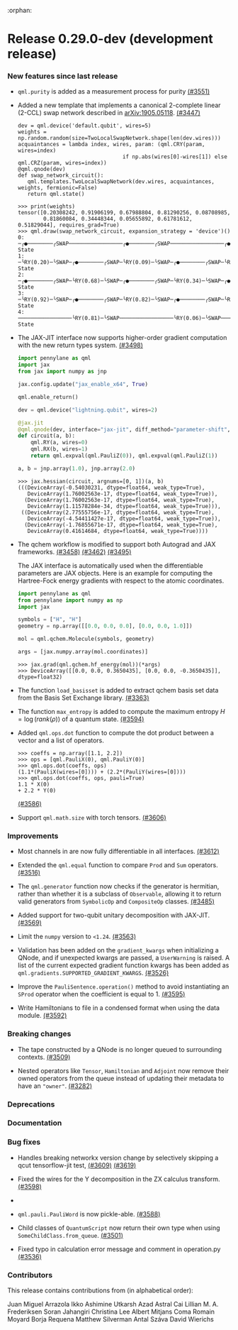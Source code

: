 :orphan:

# Release 0.29.0-dev (development release)

<h3>New features since last release</h3>

* `qml.purity` is added as a measurement process for purity
  [(#3551)](https://github.com/PennyLaneAI/pennylane/pull/3551)

* Added a new template that implements a canonical 2-complete linear (2-CCL) swap network
  described in [arXiv:1905.05118](https://arxiv.org/abs/1905.05118).
  [(#3447)](https://github.com/PennyLaneAI/pennylane/pull/3447)

  ```python3
  dev = qml.device('default.qubit', wires=5)
  weights = np.random.random(size=TwoLocalSwapNetwork.shape(len(dev.wires)))
  acquaintances = lambda index, wires, param: (qml.CRY(param, wires=index)
                                   if np.abs(wires[0]-wires[1]) else qml.CRZ(param, wires=index))
  @qml.qnode(dev)
  def swap_network_circuit():
     qml.templates.TwoLocalSwapNetwork(dev.wires, acquaintances, weights, fermionic=False)
     return qml.state()
  ```

  ```pycon
  >>> print(weights)
  tensor([0.20308242, 0.91906199, 0.67988804, 0.81290256, 0.08708985,
          0.81860084, 0.34448344, 0.05655892, 0.61781612, 0.51829044], requires_grad=True)
  >>> qml.draw(swap_network_circuit, expansion_strategy = 'device')()
  0: ─╭●────────╭SWAP─────────────────╭●────────╭SWAP─────────────────╭●────────╭SWAP─┤  State
  1: ─╰RY(0.20)─╰SWAP─╭●────────╭SWAP─╰RY(0.09)─╰SWAP─╭●────────╭SWAP─╰RY(0.62)─╰SWAP─┤  State
  2: ─╭●────────╭SWAP─╰RY(0.68)─╰SWAP─╭●────────╭SWAP─╰RY(0.34)─╰SWAP─╭●────────╭SWAP─┤  State
  3: ─╰RY(0.92)─╰SWAP─╭●────────╭SWAP─╰RY(0.82)─╰SWAP─╭●────────╭SWAP─╰RY(0.52)─╰SWAP─┤  State
  4: ─────────────────╰RY(0.81)─╰SWAP─────────────────╰RY(0.06)─╰SWAP─────────────────┤  State
  ```

* The JAX-JIT interface now supports higher-order gradient computation with the new return types system.
  [(#3498)](https://github.com/PennyLaneAI/pennylane/pull/3498)

  ```python
  import pennylane as qml
  import jax
  from jax import numpy as jnp
  
  jax.config.update("jax_enable_x64", True)
  
  qml.enable_return()
  
  dev = qml.device("lightning.qubit", wires=2)
  
  @jax.jit
  @qml.qnode(dev, interface="jax-jit", diff_method="parameter-shift", max_diff=2)
  def circuit(a, b):
      qml.RY(a, wires=0)
      qml.RX(b, wires=1)
      return qml.expval(qml.PauliZ(0)), qml.expval(qml.PauliZ(1))
  
  a, b = jnp.array(1.0), jnp.array(2.0)
  ```

  ```pycon
  >>> jax.hessian(circuit, argnums=[0, 1])(a, b)
  (((DeviceArray(-0.54030231, dtype=float64, weak_type=True),
     DeviceArray(1.76002563e-17, dtype=float64, weak_type=True)),
    (DeviceArray(1.76002563e-17, dtype=float64, weak_type=True),
     DeviceArray(1.11578284e-34, dtype=float64, weak_type=True))),
   ((DeviceArray(2.77555756e-17, dtype=float64, weak_type=True),
     DeviceArray(-4.54411427e-17, dtype=float64, weak_type=True)),
    (DeviceArray(-1.76855671e-17, dtype=float64, weak_type=True),
     DeviceArray(0.41614684, dtype=float64, weak_type=True))))
  ```

* The qchem workflow is modified to support both Autograd and JAX frameworks.
  [(#3458)](https://github.com/PennyLaneAI/pennylane/pull/3458)
  [(#3462)](https://github.com/PennyLaneAI/pennylane/pull/3462)
  [(#3495)](https://github.com/PennyLaneAI/pennylane/pull/3495)

  The JAX interface is automatically used when the differentiable parameters are JAX objects. Here
  is an example for computing the Hartree-Fock energy gradients with respect to the atomic
  coordinates.

  ```python
  import pennylane as qml
  from pennylane import numpy as np
  import jax
  
  symbols = ["H", "H"]
  geometry = np.array([[0.0, 0.0, 0.0], [0.0, 0.0, 1.0]])

  mol = qml.qchem.Molecule(symbols, geometry)

  args = [jax.numpy.array(mol.coordinates)]
  ```

  ```pycon
  >>> jax.grad(qml.qchem.hf_energy(mol))(*args)
  >>> DeviceArray([[0.0, 0.0, 0.3650435], [0.0, 0.0, -0.3650435]], dtype=float32)
  ```
  
* The function `load_basisset` is added to extract qchem basis set data from the Basis Set Exchange
  library.
  [(#3363)](https://github.com/PennyLaneAI/pennylane/pull/3363)
  
* The function `max_entropy` is added to compute the maximum entropy $H=\log(rank(\rho))$ of a quantum state.
  [(#3594)](https://github.com/PennyLaneAI/pennylane/pull/3594)

* Added `qml.ops.dot` function to compute the dot product between a vector and a list of operators.

  ```pycon
  >>> coeffs = np.array([1.1, 2.2])
  >>> ops = [qml.PauliX(0), qml.PauliY(0)]
  >>> qml.ops.dot(coeffs, ops)
  (1.1*(PauliX(wires=[0]))) + (2.2*(PauliY(wires=[0])))
  >>> qml.ops.dot(coeffs, ops, pauli=True)
  1.1 * X(0)
  + 2.2 * Y(0)
  ```

  [(#3586)](https://github.com/PennyLaneAI/pennylane/pull/3586)

* Support `qml.math.size` with torch tensors.
  [(#3606)](https://github.com/PennyLaneAI/pennylane/pull/3606)

<h3>Improvements</h3>

* Most channels in are now fully differentiable in all interfaces.
  [(#3612)](https://github.com/PennyLaneAI/pennylane/pull/3612)

* Extended the `qml.equal` function to compare `Prod` and `Sum` operators.
  [(#3516)](https://github.com/PennyLaneAI/pennylane/pull/3516)

* The `qml.generator` function now checks if the generator is hermitian, rather than whether it is a subclass of
  `Observable`, allowing it to return valid generators from `SymbolicOp` and `CompositeOp` classes.
 [(#3485)](https://github.com/PennyLaneAI/pennylane/pull/3485)

* Added support for two-qubit unitary decomposition with JAX-JIT.
  [(#3569)](https://github.com/PennyLaneAI/pennylane/pull/3569)

* Limit the `numpy` version to `<1.24`.
  [(#3563)](https://github.com/PennyLaneAI/pennylane/pull/3563)

* Validation has been added on the `gradient_kwargs` when initializing a QNode, and if unexpected kwargs are passed,
  a `UserWarning` is raised. A list of the current expected gradient function kwargs has been added as
  `qml.gradients.SUPPORTED_GRADIENT_KWARGS`.
  [(#3526)](https://github.com/PennyLaneAI/pennylane/pull/3526)

* Improve the `PauliSentence.operation()` method to avoid instantiating an `SProd` operator when
  the coefficient is equal to 1.
  [(#3595)](https://github.com/PennyLaneAI/pennylane/pull/3595)

* Write Hamiltonians to file in a condensed format when using the data module.
  [(#3592)](https://github.com/PennyLaneAI/pennylane/pull/3592)

<h3>Breaking changes</h3>

* The tape constructed by a QNode is no longer queued to surrounding contexts.
  [(#3509)](https://github.com/PennyLaneAI/pennylane/pull/3509)

* Nested operators like `Tensor`, `Hamiltonian` and `Adjoint` now remove their owned operators
  from the queue instead of updating their metadata to have an `"owner"`.
  [(#3282)](https://github.com/PennyLaneAI/pennylane/pull/3282)

<h3>Deprecations</h3>

<h3>Documentation</h3>

<h3>Bug fixes</h3>

* Handles breaking networkx version change by selectively skipping a qcut tensorflow-jit test,
  [(#3609)](https://github.com/PennyLaneAI/pennylane/pull/3609)
  [(#3619)](https://github.com/PennyLaneAI/pennylane/pull/3619)

* Fixed the wires for the Y decomposition in the ZX calculus transform.
  [(#3598)](https://github.com/PennyLaneAI/pennylane/pull/3598)
*
* `qml.pauli.PauliWord` is now pickle-able.
  [(#3588)](https://github.com/PennyLaneAI/pennylane/pull/3588)

* Child classes of `QuantumScript` now return their own type when using `SomeChildClass.from_queue`.
  [(#3501)](https://github.com/PennyLaneAI/pennylane/pull/3501)

* Fixed typo in calculation error message and comment in operation.py
  [(#3536)](https://github.com/PennyLaneAI/pennylane/pull/3536)

<h3>Contributors</h3>

This release contains contributions from (in alphabetical order):

Juan Miguel Arrazola
Ikko Ashimine
Utkarsh Azad
Astral Cai
Lillian M. A. Frederiksen
Soran Jahangiri
Christina Lee
Albert Mitjans Coma
Romain Moyard
Borja Requena
Matthew Silverman
Antal Száva
David Wierichs

